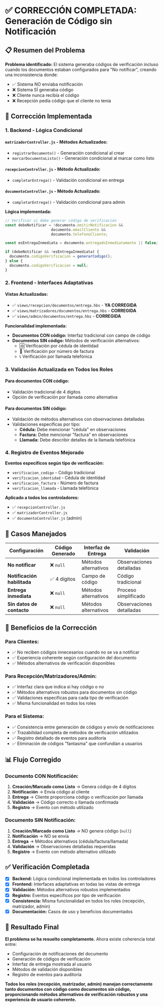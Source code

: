 # ✅ CORRECCIÓN COMPLETADA: Generación de Código sin Notificación

## 📋 Resumen del Problema

**Problema identificado:** El sistema generaba códigos de verificación incluso cuando los documentos estaban configurados para "No notificar", creando una inconsistencia donde:
- ✅ Sistema NO enviaba notificación 
- ❌ Sistema SÍ generaba código
- ❌ Cliente nunca recibía el código
- ❌ Recepción pedía código que el cliente no tenía

## 🔧 Corrección Implementada

### 1. **Backend - Lógica Condicional**

#### `matrizadorController.js` - Métodos Actualizados:
- `registrarDocumento()` - Generación condicional al crear
- `marcarDocumentoListo()` - Generación condicional al marcar como listo

#### `recepcionController.js` - Método Actualizado:
- `completarEntrega()` - Validación condicional en entrega

#### `documentoController.js` - Método Actualizado:
- `completarEntrega()` - Validación condicional para admin

**Lógica implementada:**
```javascript
// Verificar si debe generar código de verificación
const debeNotificar = !documento.omitirNotificacion && 
                     documento.emailCliente && 
                     documento.telefonoCliente;

const esEntregaInmediata = documento.entregadoInmediatamente || false;

if (debeNotificar && !esEntregaInmediata) {
  documento.codigoVerificacion = generarCodigo();
} else {
  documento.codigoVerificacion = null;
}
```

### 2. **Frontend - Interfaces Adaptativas**

#### Vistas Actualizadas:
- ✅ `views/recepcion/documentos/entrega.hbs` - **YA CORREGIDA**
- ✅ `views/matrizadores/documentos/entrega.hbs` - **CORREGIDA**
- ✅ `views/admin/documentos/entrega.hbs` - **CORREGIDA**

**Funcionalidad implementada:**
- **Documentos CON código:** Interfaz tradicional con campo de código
- **Documentos SIN código:** Métodos de verificación alternativos:
  - 🆔 Verificación por cédula de identidad
  - 🧾 Verificación por número de factura  
  - 📞 Verificación por llamada telefónica

### 3. **Validación Actualizada en Todos los Roles**

#### Para documentos CON código:
- Validación tradicional de 4 dígitos
- Opción de verificación por llamada como alternativa

#### Para documentos SIN código:
- Validación de métodos alternativos con observaciones detalladas
- Validaciones específicas por tipo:
  - **Cédula:** Debe mencionar "cédula" en observaciones
  - **Factura:** Debe mencionar "factura" en observaciones  
  - **Llamada:** Debe describir detalles de la llamada telefónica

### 4. **Registro de Eventos Mejorado**

**Eventos específicos según tipo de verificación:**
- `verificacion_codigo` - Código tradicional
- `verificacion_identidad` - Cédula de identidad
- `verificacion_factura` - Número de factura
- `verificacion_llamada` - Llamada telefónica

**Aplicado a todos los controladores:**
- ✅ `recepcionController.js`
- ✅ `matrizadorController.js` 
- ✅ `documentoController.js` (admin)

## 🎯 Casos Manejados

| Configuración | Código Generado | Interfaz de Entrega | Validación |
|---------------|-----------------|-------------------|------------|
| **No notificar** | ❌ `null` | Métodos alternativos | Observaciones detalladas |
| **Notificación habilitada** | ✅ 4 dígitos | Campo de código | Código tradicional |
| **Entrega inmediata** | ❌ `null` | Métodos alternativos | Proceso simplificado |
| **Sin datos de contacto** | ❌ `null` | Métodos alternativos | Observaciones detalladas |

## 🚀 Beneficios de la Corrección

### Para Clientes:
- ✅ No reciben códigos innecesarios cuando no se va a notificar
- ✅ Experiencia coherente según configuración del documento
- ✅ Métodos alternativos de verificación disponibles

### Para Recepción/Matrizadores/Admin:
- ✅ Interfaz clara que indica si hay código o no
- ✅ Métodos alternativos robustos para documentos sin código
- ✅ Validaciones específicas para cada tipo de verificación
- ✅ Misma funcionalidad en todos los roles

### Para el Sistema:
- ✅ Consistencia entre generación de códigos y envío de notificaciones
- ✅ Trazabilidad completa de métodos de verificación utilizados
- ✅ Registro detallado de eventos para auditoría
- ✅ Eliminación de códigos "fantasma" que confundían a usuarios

## 📊 Flujo Corregido

### Documento CON Notificación:
1. **Creación/Marcado como Listo** → Genera código de 4 dígitos
2. **Notificación** → Envía código al cliente
3. **Entrega** → Cliente proporciona código o verificación por llamada
4. **Validación** → Código correcto o llamada confirmada
5. **Registro** → Evento con método utilizado

### Documento SIN Notificación:
1. **Creación/Marcado como Listo** → NO genera código (`null`)
2. **Notificación** → NO se envía
3. **Entrega** → Métodos alternativos (cédula/factura/llamada)
4. **Validación** → Observaciones detalladas requeridas
5. **Registro** → Evento con método alternativo utilizado

## ✅ Verificación Completada

- [x] **Backend:** Lógica condicional implementada en todos los controladores
- [x] **Frontend:** Interfaces adaptativas en todas las vistas de entrega
- [x] **Validación:** Métodos alternativos robustos implementados
- [x] **Registro:** Eventos específicos por tipo de verificación
- [x] **Consistencia:** Misma funcionalidad en todos los roles (recepción, matrizador, admin)
- [x] **Documentación:** Casos de uso y beneficios documentados

## 🎉 Resultado Final

**El problema se ha resuelto completamente.** Ahora existe coherencia total entre:
- Configuración de notificaciones del documento
- Generación de códigos de verificación  
- Interfaz de entrega mostrada al usuario
- Métodos de validación disponibles
- Registro de eventos para auditoría

**Todos los roles (recepción, matrizador, admin) manejan correctamente tanto documentos con código como documentos sin código, proporcionando métodos alternativos de verificación robustos y una experiencia de usuario coherente.** 